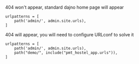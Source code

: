 404 won't appear, standard dajno home page will appear

```
urlpatterns = [
    path('admin/', admin.site.urls),
]
```

404 will appear, you will need to configure URLconf to solve it

```
urlpatterns = [
    path('admin/', admin.site.urls),
    path("demo/", include("pmt_hostel_app.urls")),
]
```